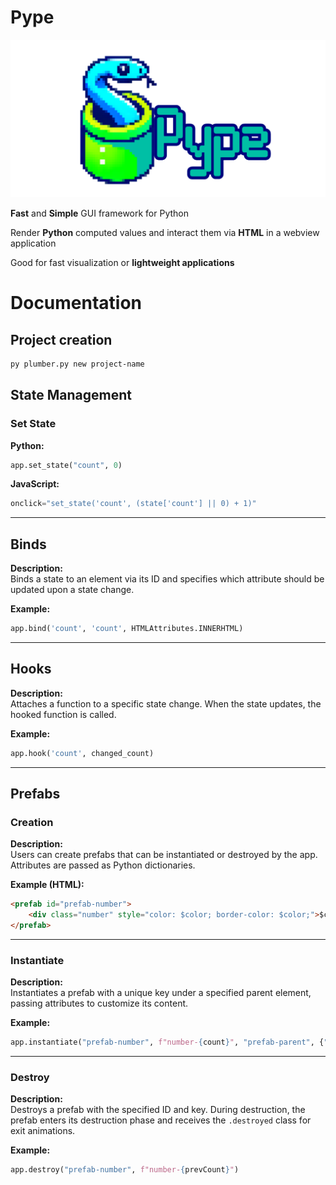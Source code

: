 # Pype

![logo](https://github.com/kokasmark/pype/blob/main/banner.png?raw=true)

**Fast** and **Simple** GUI framework for Python

Render **Python** computed values and interact them via **HTML** in a webview application

Good for fast visualization or **lightweight applications**

# Documentation

## Project creation

```bash
py plumber.py new project-name
```

## State Management

### Set State
**Python:**  
```python
app.set_state("count", 0)
```

**JavaScript:**  
```javascript
onclick="set_state('count', (state['count'] || 0) + 1)"
```

---

## Binds

**Description:**  
Binds a state to an element via its ID and specifies which attribute should be updated upon a state change.

**Example:**  
```python
app.bind('count', 'count', HTMLAttributes.INNERHTML)
```

---

## Hooks

**Description:**  
Attaches a function to a specific state change. When the state updates, the hooked function is called.

**Example:**  
```python
app.hook('count', changed_count)
```

---

## Prefabs

### Creation

**Description:**  
Users can create prefabs that can be instantiated or destroyed by the app. Attributes are passed as Python dictionaries.

**Example (HTML):**  
```html
<prefab id="prefab-number">
    <div class="number" style="color: $color; border-color: $color;">$count</div>
</prefab>
```

---

### Instantiate

**Description:**  
Instantiates a prefab with a unique key under a specified parent element, passing attributes to customize its content.

**Example:**  
```python
app.instantiate("prefab-number", f"number-{count}", "prefab-parent", {"count": count, "color": random_color})
```

---

### Destroy

**Description:**  
Destroys a prefab with the specified ID and key. During destruction, the prefab enters its destruction phase and receives the `.destroyed` class for exit animations.

**Example:**  
```python
app.destroy("prefab-number", f"number-{prevCount}")
```
